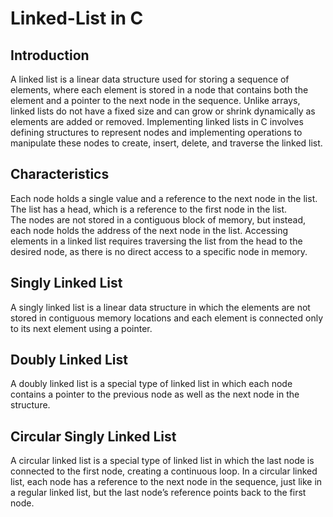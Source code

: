 # Linked-List in C
## Introduction
A linked list is a linear data structure used for storing a sequence of elements, where each element is stored in a node that contains both the element and a pointer to the next node in the sequence. Unlike arrays, linked lists do not have a fixed size and can grow or shrink dynamically as elements are added or removed. Implementing linked lists in C involves defining structures to represent nodes and implementing operations to manipulate these nodes to create, insert, delete, and traverse the linked list.<br>

## Characteristics
Each node holds a single value and a reference to the next node in the list.<br>
The list has a head, which is a reference to the first node in the list.<br>
The nodes are not stored in a contiguous block of memory, but instead, each node holds the address of the next node in the list.
Accessing elements in a linked list requires traversing the list from the head to the desired node, as there is no direct access to a specific node in memory.<br>

## Singly Linked List
A singly linked list is a linear data structure in which the elements are not stored in contiguous memory locations and each element is connected only to its next element using a pointer.<br>

## Doubly Linked List
A doubly linked list is a special type of linked list in which each node contains a pointer to the previous node as well as the next node in the structure.<br>

## Circular Singly Linked List
A circular linked list is a special type of linked list in which the last node is connected to the first node, creating a continuous loop. In a circular linked list, each node has a reference to the next node in the sequence, just like in a regular linked list, but the last node’s reference points back to the first node.<br>
